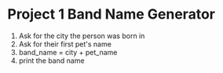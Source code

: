 # Project 1 Band Name Generator

1. Ask for the city the person was born in
2. Ask for their first pet's name
3. band_name = city + pet_name
4. print the band name
